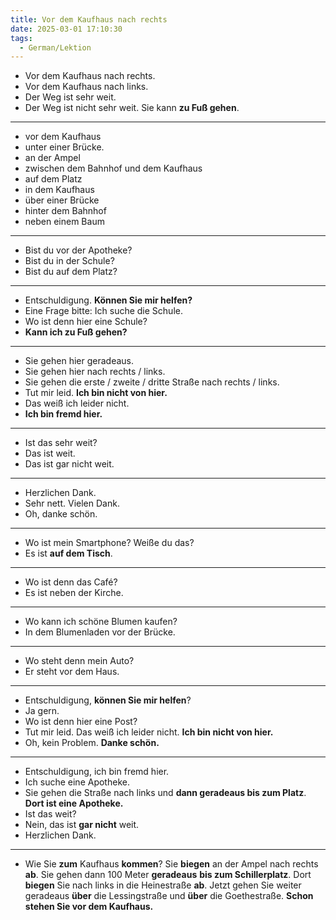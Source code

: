 ```yaml
---
title: Vor dem Kaufhaus nach rechts
date: 2025-03-01 17:10:30
tags:
  - German/Lektion
---
```

- Vor dem Kaufhaus nach rechts.
- Vor dem Kaufhaus nach links.
- Der Weg ist sehr weit.
- Der Weg ist nicht sehr weit. Sie kann **zu Fuß gehen**.
---
- vor dem Kaufhaus
- unter einer Brücke.
- an der Ampel
- zwischen dem Bahnhof und dem Kaufhaus
- auf dem Platz
- in dem Kaufhaus
- über einer Brücke
- hinter dem Bahnhof
- neben einem Baum
---
- Bist du vor der Apotheke?
- Bist du in der Schule?
- Bist du auf dem Platz?
---
- Entschuldigung. **Können Sie mir helfen?**
- Eine Frage bitte: Ich suche die Schule.
- Wo ist denn hier eine Schule?
- **Kann ich zu Fuß gehen?**
---
- Sie gehen hier geradeaus.
- Sie gehen hier nach rechts / links.
- Sie gehen die erste / zweite / dritte Straße nach rechts / links.
- Tut mir leid. **Ich bin nicht von hier.**
- Das weiß ich leider nicht.
- **Ich bin fremd hier.**
---
- Ist das sehr weit?
- Das ist weit.
- Das ist gar nicht weit.
---
- Herzlichen Dank.
- Sehr nett. Vielen Dank.
- Oh, danke schön.
---
- Wo ist mein Smartphone? Weiße du das?
- Es ist **auf dem Tisch**.
---
- Wo ist denn das Café?
- Es ist neben der Kirche.
---
- Wo kann ich schöne Blumen kaufen?
- In dem Blumenladen vor der Brücke.
---
- Wo steht denn mein Auto?
- Er steht vor dem Haus.
---
- Entschuldigung, **können Sie mir helfen**?
- Ja gern.
- Wo ist denn hier eine Post?
- Tut mir leid. Das weiß ich leider nicht. **Ich bin nicht von hier.**
- Oh, kein Problem. **Danke schön.**
---
- Entschuldigung, ich bin fremd hier.
- Ich suche eine Apotheke.
- Sie gehen die Straße nach links und **dann geradeaus bis zum Platz**. **Dort ist eine Apotheke.**
- Ist das weit?
- Nein, das ist **gar nicht** weit.
- Herzlichen Dank.
---
- Wie Sie **zum** Kaufhaus **kommen**? Sie **biegen** an der Ampel nach rechts **ab**. Sie gehen dann 100 Meter **geradeaus** **bis zum Schillerplatz**. Dort **biegen** Sie nach links in die Heinestraße **ab**. Jetzt gehen Sie weiter geradeaus **über** die Lessingstraße und **über** die Goethestraße. **Schon stehen Sie vor dem Kaufhaus.**
